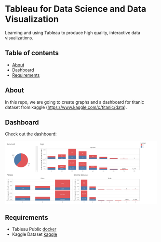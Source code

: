 # Tableau for Data Science and Data Visualization
Learning and using Tableau to produce high quality, interactive data visualizations.

## Table of contents
* [About](#about)
* [Dashboard](#dashboard)
* [Requirements](#requirements)

## About
In this repo, we are going to create graphs and a dashboard for titanic dataset from kaggle (https://www.kaggle.com/c/titanic/data).


## Dashboard 
Check out the dashboard:
<p align="center"><img src="https://github.com/nekoemperor/tableau-titanic/blob/master/titanic-dashboard.png" width="768"  />

## Requirements
* Tableau Public [docker](https://docs.docker.com/get-docker/)
* Kaggle Dataset [kaggle](https://www.kaggle.com/c/titanic/data)
